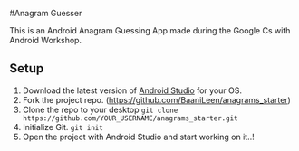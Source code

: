 #Anagram Guesser

This is an Android Anagram Guessing App made during the Google Cs with Android Workshop.

## Setup
1. Download the latest version of [Android Studio](https://developer.android.com/sdk/index.html) for your OS.
1. Fork the project repo. (https://github.com/BaaniLeen/anagrams_starter)
1. Clone the repo to your desktop `git clone https://github.com/YOUR_USERNAME/anagrams_starter.git`
1. Initialize Git. `git init`
1. Open the project with Android Studio and start working on it..!
